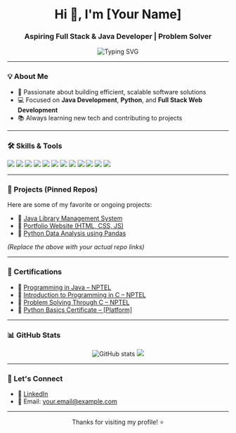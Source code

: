 <h1 align="center">Hi 👋, I'm [Your Name]</h1>
<h3 align="center">Aspiring Full Stack & Java Developer | Problem Solver</h3>

<p align="center">
  <img src="https://readme-typing-svg.herokuapp.com?font=Fira+Code&duration=2000&pause=1000&color=58A6FF&center=true&vCenter=true&width=435&lines=Java+Developer;Full+Stack+Development+Enthusiast;Python+%7C+C+%7C+SQL+Learner" alt="Typing SVG" />
</p>

---

### 💡 About Me
- 🎯 Passionate about building efficient, scalable software solutions  
- 💻 Focused on **Java Development**, **Python**, and **Full Stack Web Development**  
- 📚 Always learning new tech and contributing to projects

---

### 🛠️ Skills & Tools
<p align="left">
  <img src="https://img.shields.io/badge/Java-ED8B00?style=for-the-badge&logo=java&logoColor=white"/>
  <img src="https://img.shields.io/badge/C-00599C?style=for-the-badge&logo=c&logoColor=white"/>
  <img src="https://img.shields.io/badge/Python-3776AB?style=for-the-badge&logo=python&logoColor=white"/>
  <img src="https://img.shields.io/badge/HTML5-E34F26?style=for-the-badge&logo=html5&logoColor=white"/>
  <img src="https://img.shields.io/badge/CSS3-1572B6?style=for-the-badge&logo=css3&logoColor=white"/>
  <img src="https://img.shields.io/badge/JavaScript-F7DF1E?style=for-the-badge&logo=javascript&logoColor=black"/>
  <img src="https://img.shields.io/badge/AWS-Basics-orange?style=for-the-badge&logo=amazon-aws&logoColor=white"/>
  <img src="https://img.shields.io/badge/SQL-003B57?style=for-the-badge&logo=mysql&logoColor=white"/>
  <img src="https://img.shields.io/badge/Git-F05032?style=for-the-badge&logo=git&logoColor=white"/>
  <img src="https://img.shields.io/badge/Pandas-150458?style=for-the-badge&logo=pandas&logoColor=white"/>
  <img src="https://img.shields.io/badge/NumPy-013243?style=for-the-badge&logo=numpy&logoColor=white"/>
  <img src="https://img.shields.io/badge/Matplotlib-11557C?style=for-the-badge&logo=matplotlib&logoColor=white"/>
</p>

---

### 📂 Projects (Pinned Repos)
Here are some of my favorite or ongoing projects:
- 🔗 [Java Library Management System](https://github.com/yourusername/library-management-java)
- 🔗 [Portfolio Website (HTML, CSS, JS)](https://github.com/yourusername/portfolio)
- 🔗 [Python Data Analysis using Pandas](https://github.com/yourusername/data-analysis-python)

*(Replace the above with your actual repo links)*

---

### 🏅 Certifications
- 📜 [Programming in Java – NPTEL](https://nptel.ac.in/)
- 📜 [Introduction to Programming in C – NPTEL](https://nptel.ac.in/)
- 📜 [Problem Solving Through C – NPTEL](https://nptel.ac.in/)
- 📜 [Python Basics Certificate – [Platform]](https://certificate-link.com)

---

### 📊 GitHub Stats

<p align="center">
  <img src="https://github-readme-stats.vercel.app/api?username=yourusername&show_icons=true&theme=radical" alt="GitHub stats" />
  <img src="https://github-readme-stats.vercel.app/api/top-langs/?username=yourusername&layout=compact&theme=radical" />
</p>

---

### 🤝 Let's Connect
- 💼 [LinkedIn](https://www.linkedin.com/in/your-profile/)
- 📧 Email: your.email@example.com

---

<p align="center">Thanks for visiting my profile! ⭐️</p>
